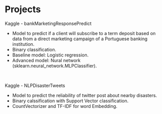 # Projects
Kaggle - bankMarketingResponsePredict
 - Model to predict if a client will subscribe to a term deposit based on data from a direct marketing campaign of a Portuguese banking institution.
 - Binary classification.
 - Baseline model: Logistic regression.
 - Advanced model: Nural network (sklearn.neural_network.MLPClassifier).
<br/>
 
 Kaggle - NLPDisasterTweets
 - Model to predict the reliability of twitter post about nearby disasters.
 - Binary calssification with Support Vector classification.
 - CountVectorizer and TF-IDF for word Embedding.
